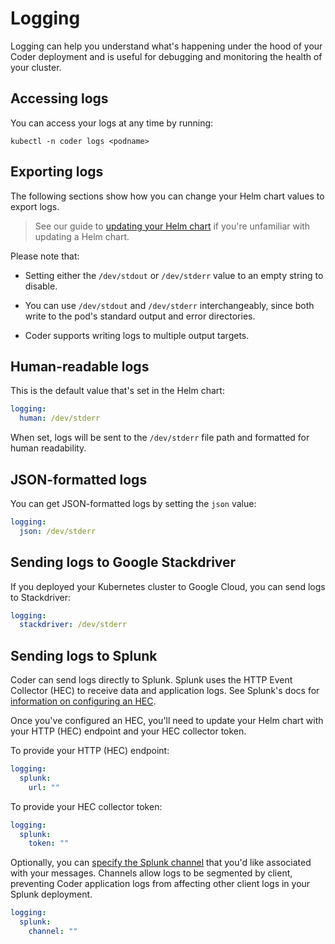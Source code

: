 # Logging

Logging can help you understand what's happening under the hood of your Coder
deployment and is useful for debugging and monitoring the health of your
cluster.

## Accessing logs

You can access your logs at any time by running:

```console
kubectl -n coder logs <podname>
```

## Exporting logs

The following sections show how you can change your Helm chart values to export
logs.

> See our guide to [updating your Helm chart](helm-charts.md) if you're
> unfamiliar with updating a Helm chart.

Please note that:

- Setting either the `/dev/stdout` or `/dev/stderr` value to an empty string to
  disable.

- You can use `/dev/stdout` and `/dev/stderr` interchangeably, since both write
  to the pod's standard output and error directories.

- Coder supports writing logs to multiple output targets.

## Human-readable logs

This is the default value that's set in the Helm chart:

```yaml
logging:
  human: /dev/stderr
```

When set, logs will be sent to the `/dev/stderr` file path and formatted for
human readability.

## JSON-formatted logs

You can get JSON-formatted logs by setting the `json` value:

```yaml
logging:
  json: /dev/stderr
```

## Sending logs to Google Stackdriver

If you deployed your Kubernetes cluster to Google Cloud, you can send logs to
Stackdriver:

```yaml
logging:
  stackdriver: /dev/stderr
```

## Sending logs to Splunk

Coder can send logs directly to Splunk. Splunk uses the HTTP Event Collector
(HEC) to receive data and application logs. See Splunk's docs for
[information on configuring an HEC](https://docs.splunk.com/Documentation/Splunk/8.1.3/Data/UsetheHTTPEventCollector).

Once you've configured an HEC, you'll need to update your Helm chart with your
HTTP (HEC) endpoint and your HEC collector token.

To provide your HTTP (HEC) endpoint:

```yaml
logging:
  splunk:
    url: ""
```

To provide your HEC collector token:

```yaml
logging:
  splunk:
    token: ""
```

Optionally, you can
[specify the Splunk channel](https://docs.splunk.com/Documentation/Splunk/8.1.3/Data/AboutHECIDXAck#About_channels_and_sending_data)
that you'd like associated with your messages. Channels allow logs to be
segmented by client, preventing Coder application logs from affecting other
client logs in your Splunk deployment.

```yaml
logging:
  splunk:
    channel: ""
```
